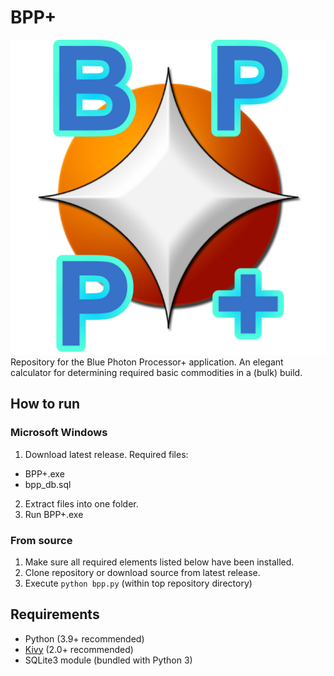 # BPP+
![alt text](BPP+_icon.png "BPP+ logo")
Repository for the Blue Photon Processor+ application. An elegant calculator for determining required basic commodities in a (bulk) build.

## How to run
### Microsoft Windows
1. Download latest release. Required files:
  * BPP+.exe
  * bpp_db.sql
2. Extract files into one folder.
3. Run BPP+.exe

### From source
1. Make sure all required elements listed below have been installed.
1. Clone repository or download source from latest release.
1. Execute `python bpp.py` (within top repository directory)

## Requirements
* Python (3.9+ recommended)
* [Kivy](https://kivy.org/doc/stable/gettingstarted/installation.html) (2.0+ recommended)
* SQLite3 module (bundled with Python 3)
